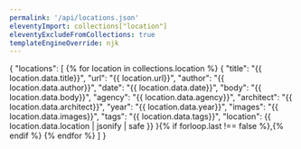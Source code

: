 ```yaml
---
permalink: '/api/locations.json'
eleventyImport: collections["location"]
eleventyExcludeFromCollections: true
templateEngineOverride: njk
---
```

{
  "locations": [
    {% for location in collections.location %}
      {
        "title": "{{ location.data.title}}",
        "url": "{{ location.url}}",
        "author": "{{ location.data.author}}",
        "date": "{{ location.data.date}}",
        "body": "{{ location.data.body}}",
        "agency": "{{ location.data.agency}}",
        "architect": "{{ location.data.architect}}",
        "year": "{{ location.data.year}}",
        "images": "{{ location.data.images}}",
        "tags": "{{ location.data.tags}}",
        "location": {{ location.data.location | jsonify | safe }}
      }{% if forloop.last !== false %},{% endif %}
    {% endfor %}
  ]
}
